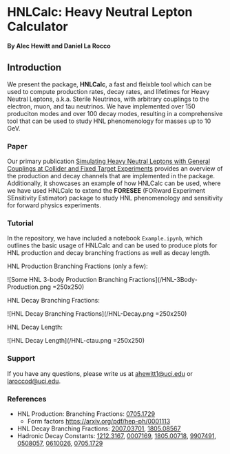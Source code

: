 # HNLCalc: Heavy Neutral Lepton Calculator

**By Alec Hewitt and Daniel La Rocco**


## Introduction

We present the package, **HNLCalc**, a fast and fleixble tool which can be used to compute production rates, decay rates, and lifetimes for Heavy Neutral Leptons, a.k.a. Sterile Neutrinos, with arbitrary couplings to the electron, muon, and tau neutrinos. We have implemented over 150 produciton modes and over 100 decay modes, resulting in a comprehensive tool that can be used to study HNL phenomenology for masses up to 10 GeV. 

### Paper

Our primary publication [Simulating Heavy Neutral Leptons with General Couplings at Collider and Fixed
Target Experiments]() provides an overview of the production and decay channels that are implemented in the package. Additionally, it showcases an example of how HNLCalc can be used, where we have used HNLCalc to extend the **FORESEE** (FORward Experiment SEnsitivity Estimator) package to study HNL phenomenology and sensitivity for forward physics experiments. 

### Tutorial

In the repository, we have included a notebook `Example.ipynb`, which outlines the basic usage of HNLCalc and can be used to produce plots for HNL production and decay branching fractions as well as decay length. 

HNL Production Branching Fractions (only a few): 

![Some HNL 3-body Production Branching Fractions](/HNL-3Body-Production.png =250x250)

HNL Decay Branching Fractions: 

![HNL Decay Branching Fractions](/HNL-Decay.png =250x250)

HNL Decay Length: 

![HNL Decay Length](/HNL-ctau.png =250x250)

### Support

If you have any questions, please write us at [ahewitt1@uci.edu](ahewitt1@uci.edu) or [laroccod@uci.edu](laroccod@uci.edu).

### References 

- HNL Production: Branching Fractions: [0705.1729](https://arxiv.org/abs/0705.1729)
  - Form factors https://arxiv.org/pdf/hep-ph/0001113
- HNL Decay Branching Fractions: [2007.03701](https://arxiv.org/abs/2007.03701), [1805.08567](https://arxiv.org/abs/1805.08567)
- Hadronic Decay Constants: [1212.3167](https://arxiv.org/abs/1212.3167), [0007169](https://arxiv.org/abs/hep-ph/0007169), [1805.00718](http://arxiv.org/abs/1805.00718), [9907491](http://arxiv.org/abs/hep-ph/9907491), [0508057](http://arxiv.org/abs/hep-ex/0508057), [0610026](http://arxiv.org/abs/hep-ex/0610026), [0705.1729](http://arxiv.org/abs/0705.1729)


